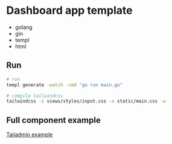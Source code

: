 # Dashboard app template
- golang
- gin
- templ
- html

## Run
```sh
# run
templ generate -watch -cmd "go run main.go"

# compile tailwindcss
tailwindcss -i views/styles/input.css -o static/main.css -w
```

## Full component example
[Tailadmin example](https://github.com/letieu/tailadmin)

